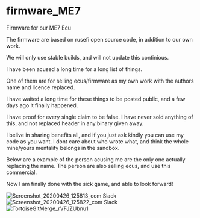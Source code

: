 # firmware_ME7

Firmware for our ME7 Ecu

The firmware are based on rusefi open source code, in addition to our own work.

We will only use stable builds, and will not update this continious.


I have been acused a long time for a long list of things.

One of them are for selling ecus/firmware as my own work with the authors name and licence replaced.

I have waited a long time for these things to be posted public, and a few days ago it finally happened.

I have proof for every single claim to be false.
I have never sold anything of this, and not replaced header in any binary given away.


I belive in sharing benefits all, and if you just ask kindly you can use my code as you want.
I dont care about who wrote what, and think the whole mine/yours mentality belongs in the sandbox.

Below are a example of the person acusing me are the only one actually replacing the name.
The person are also selling ecus, and use this commercial.


Now I am finally done with the sick game, and able to look forward!


![Screenshot_20200426_125813_com Slack](https://user-images.githubusercontent.com/9406140/80541179-fcfb6180-89aa-11ea-87af-1825f6ddcde5.jpg)
![Screenshot_20200426_125822_com Slack](https://user-images.githubusercontent.com/9406140/80541187-008ee880-89ab-11ea-9cb9-c6f61898f35e.jpg)
![TortoiseGitMerge_rVFJZUbnu1](https://user-images.githubusercontent.com/9406140/80541306-37fd9500-89ab-11ea-9a8e-2a4e9e1cecc9.png)






